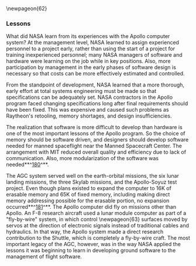 \newpageon{62}

### Lessons

What did NASA learn from its experiences with the Apollo
computer system? At the management level, NASA learned to assign
experienced personnel to a project early, rather than using the start of
a project for training inexperienced personnel; many NASA managers of
software and hardware were learning on the job while in key positions.
Also, more participation by management in the early phases of software
design is necessary so that costs can be more effectively estimated and
controlled.

From the standpoint of development, NASA learned that a more thorough,
early effort at total systems engineering must be made so that
specifications can be adequately set. NASA contractors in the Apollo
program faced changing specifications long after final requirements
should have been fixed. This was expensive and caused such problems as
Raytheon's retooling, memory shortages, and design insufficiencies.

The realization that software is more difficult to develop than hardware
is one of the most important lessons of the Apollo program. So the
choice of memory should be software driven, and designers should develop
software needed for manned spaceflight near the Manned Spacecraft
Center. The arrangement with MIT reduced overall quality and efficiency
due to lack of communication. Also, more modularization of the software
was needed**^[180](Source2.html)^**.

The AGC system served well on the earth-orbital missions, the six lunar
landing missions, the three Skylab missions, and the Apollo-Soyuz test
project. Even though plans existed to expand the computer to 16K of
erasable memory and 65K of fixed memory, including making direct memory
addressing possible for the erasable portion, no expansion
occurred**^[181](Source2.html)^**. The Apollo computer did fly on
missions other than Apollo. An F-8 research aircraft used a lunar module
computer as part of a "fly-by-wire" system, in which control
\newpageon{63} surfaces moved by servos at the direction of electronic
signals instead of traditional cables and hydraulics. In that way, the
Apollo system made a direct research contribution to the Shuttle, which
is completely a fly-by-wire craft. The most important legacy of the AGC,
however, was in the way NASA applied the lessons it was beginning to
learn in developing ground software to the management of flight
software.
